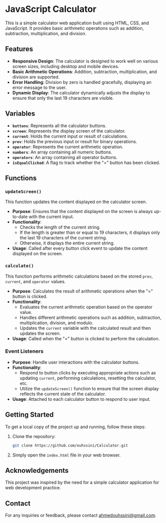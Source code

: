 # JavaScript Calculator

This is a simple calculator web application built using HTML, CSS, and JavaScript. It provides basic arithmetic operations such as addition, subtraction, multiplication, and division.

## Features

- **Responsive Design**: The calculator is designed to work well on various screen sizes, including desktop and mobile devices.
- **Basic Arithmetic Operations**: Addition, subtraction, multiplication, and division are supported.
- **Error Handling**: Division by zero is handled gracefully, displaying an error message to the user.
- **Dynamic Display**: The calculator dynamically adjusts the display to ensure that only the last 19 characters are visible.

## Variables

- **`buttons`**: Represents all the calculator buttons.
- **`screen`**: Represents the display screen of the calculator.
- **`current`**: Holds the current input or result of calculations.
- **`prev`**: Holds the previous input or result for binary operations.
- **`operator`**: Represents the current arithmetic operation.
- **`numbers`**: An array containing all numeric buttons.
- **`operators`**: An array containing all operator buttons.
- **`isEqualClicked`**: A flag to track whether the "=" button has been clicked.

## Functions

### `updateScreen()`

This function updates the content displayed on the calculator screen.

- **Purpose**: Ensures that the content displayed on the screen is always up-to-date with the current input.
- **Functionality**:
  - Checks the length of the current string.
  - If the length is greater than or equal to 19 characters, it displays only the last 19 characters of the current string.
  - Otherwise, it displays the entire current string.
- **Usage**: Called after every button click event to update the content displayed on the screen.

### `calculate()`

This function performs arithmetic calculations based on the stored `prev`, `current`, and `operator` values.

- **Purpose**: Calculates the result of arithmetic operations when the "=" button is clicked.
- **Functionality**:
  - Evaluates the current arithmetic operation based on the operator value.
  - Handles different arithmetic operations such as addition, subtraction, multiplication, division, and modulo.
  - Updates the `current` variable with the calculated result and then updates the screen.
- **Usage**: Called when the "=" button is clicked to perform the calculation.

### Event Listeners

- **Purpose**: Handle user interactions with the calculator buttons.
- **Functionality**:
  - Respond to button clicks by executing appropriate actions such as updating `current`, performing calculations, resetting the calculator, etc.
  - Utilize the `updateScreen()` function to ensure that the screen display reflects the current state of the calculator.
- **Usage**: Attached to each calculator button to respond to user input.

## Getting Started

To get a local copy of the project up and running, follow these steps:
1. Clone the repository:

   ```bash
   git clone https://github.com/ouhssini/Calculator.git


2. Simply open the `index.html` file in your web browser.

## Acknowledgements

This project was inspired by the need for a simple calculator application for web development practice.


## Contact

For any inquiries or feedback, please contact ahmedouhssini@gmail.com.
